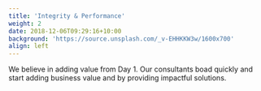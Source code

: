 ```yaml
---
title: 'Integrity & Performance'
weight: 2
date: 2018-12-06T09:29:16+10:00
background: 'https://source.unsplash.com/_v-EHHKKW3w/1600x700'
align: left
---
```


We believe in adding value from Day 1. Our consultants boad quickly and start adding business value and by providing impactful solutions.

